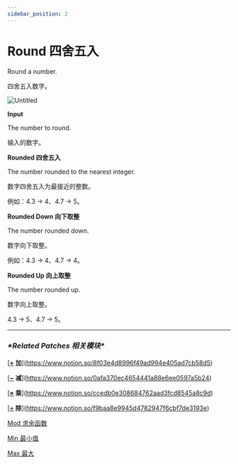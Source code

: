 ```yaml
---
sidebar_position: 2
---
```


# Round 四舍五入

Round a number.

四舍五入数字。

![Untitled](https://s3.us-west-2.amazonaws.com/secure.notion-static.com/e167bce5-face-4f56-a6a9-b5faeddefe9a/Untitled.png?X-Amz-Algorithm=AWS4-HMAC-SHA256&X-Amz-Content-Sha256=UNSIGNED-PAYLOAD&X-Amz-Credential=AKIAT73L2G45EIPT3X45%2F20220602%2Fus-west-2%2Fs3%2Faws4_request&X-Amz-Date=20220602T175228Z&X-Amz-Expires=86400&X-Amz-Signature=2ab0434d8ecf3e3b3b23006a39e94a686cb6afe2071cc32ec3c1cb8e9f28d991&X-Amz-SignedHeaders=host&response-content-disposition=filename%20%3D%22Untitled.png%22&x-id=GetObject)

**Input**

The number to round.

输入的数字。

**Rounded 四舍五入**

The number rounded to the nearest integer.

数字四舍五入为最接近的整数。

例如：4.3 → 4、4.7 → 5。

**Rounded Down 向下取整**

The number rounded down.

数字向下取整。

例如：4.3 → 4、4.7 → 4。

**Rounded Up 向上取整**

The number rounded up.

数字向上取整。

4.3 → 5、4.7 → 5。

------

### ***\*Related Patches 相关模块\****

[**[+](https://origami.design/documentation/patches/builtin.math.add.html) 加**](https://www.notion.so/8f03e4d8996f49ad994e405ad7cb58d5)

[**[−](https://origami.design/documentation/patches/builtin.math.sub.html) 减**](https://www.notion.so/0afa370ec4654441a88e6ee0597a5b24)

[**[×](https://origami.design/documentation/patches/builtin.math.mul.html) 乘**](https://www.notion.so/ccedb0e308684762aad3fcd8545a8c9d)

[**[÷](https://origami.design/documentation/patches/builtin.math.div.html) 除**](https://www.notion.so/f9baa8e9945d4782947f6cbf7de3193e)

[Mod 求余函数](https://www.notion.so/Mod-a400b308063241d89a86d143a63052e7)

[Min 最小值](https://www.notion.so/Min-6ddcecef2efa4336a357f27f29f64d9b)

[Max 最大](https://www.notion.so/Max-72f0f72e06c74ceaa41fd83df0f66714)
